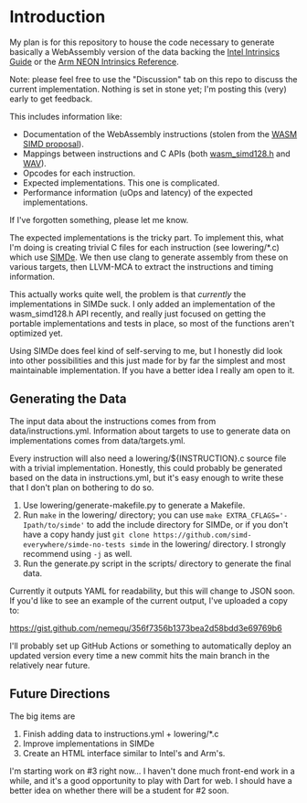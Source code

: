 # Introduction

My plan is for this repository to house the code necessary to generate
basically a WebAssembly version of the data backing the [Intel
Intrinsics Guide](https://software.intel.com/sites/landingpage/IntrinsicsGuide/)
or the [Arm NEON Intrinsics
Reference](https://developer.arm.com/architectures/instruction-sets/simd-isas/neon/intrinsics).

Note: please feel free to use the "Discussion" tab on this repo to
discuss the current implementation.  Nothing is set in stone yet; I'm
posting this (very) early to get feedback.

This includes information like:

 * Documentation of the WebAssembly instructions (stolen from the [WASM
   SIMD proposal](https://github.com/WebAssembly/simd/blob/master/proposals/simd/SIMD.md)).
 * Mappings between instructions and C APIs (both
   [wasm_simd128.h](https://github.com/llvm/llvm-project/blob/main/clang/lib/Headers/wasm_simd128.h) and
   [WAV](https://github.com/nemequ/wav)).
 * Opcodes for each instruction.
 * Expected implementations.  This one is complicated.
 * Performance information (uOps and latency) of the expected implementations.

If I've forgotten something, please let me know.

The expected implementations is the tricky part.  To implement this,
what I'm doing is creating trivial C files for each instruction (see
lowering/*.c) which use [SIMDe](https://github.com/simd-everywhere/simde).
We then use clang to generate assembly from these on various targets,
then LLVM-MCA to extract the instructions and timing information.

This actually works quite well, the problem is that *currently* the
implementations in SIMDe suck.  I only added an implementation of the
wasm_simd128.h API recently, and really just focused on getting the
portable implementations and tests in place, so most of the functions
aren't optimized yet.

Using SIMDe does feel kind of self-serving to me, but I honestly did
look into other possibilities and this just made for by far the
simplest and most maintainable implementation.  If you have a better
idea I really am open to it.

## Generating the Data

The input data about the instructions comes from from
data/instructions.yml.  Information about targets to use to generate
data on implementations comes from data/targets.yml.

Every instruction will also need a lowering/${INSTRUCTION}.c source
file with a trivial implementation.  Honestly, this could probably
be generated based on the data in instructions.yml, but it's easy
enough to write these that I don't plan on bothering to do so.

 1. Use lowering/generate-makefile.py to generate a Makefile.
 2. Run `make` in the lowering/ directory; you can use
    `make EXTRA_CFLAGS='-Ipath/to/simde'` to add the include
    directory for SIMDe, or if you don't have a copy handy just
    `git clone https://github.com/simd-everywhere/simde-no-tests simde`
    in the lowering/ directory.  I strongly recommend using `-j` as
    well.
 3. Run the generate.py script in the scripts/ directory to generate
    the final data.
    
Currently it outputs YAML for readability, but this will change to JSON
soon.  If you'd like to see an example of the current output, I've
uploaded a copy to:

  https://gist.github.com/nemequ/356f7356b1373bea2d58bdd3e69769b6

I'll probably set up GitHub Actions or something to automatically
deploy an updated version every time a new commit hits the main branch
in the relatively near future.

## Future Directions

The big items are

 1. Finish adding data to instructions.yml + lowering/*.c
 2. Improve implementations in SIMDe
 3. Create an HTML interface similar to Intel's and Arm's.

I'm starting work on #3 right now…  I haven't done much front-end work
in a while, and it's a good opportunity to play with Dart for web.  I
should have a better idea on whether there will be a student for #2
soon.
